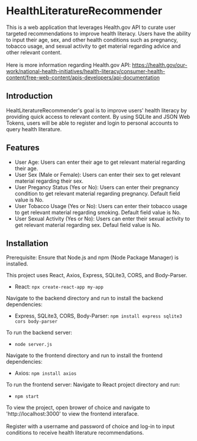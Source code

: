 # HealthLiteratureRecommender

This is a web application that leverages Health.gov API to curate user targeted recommendations to improve health literacy. Users have the ability to input their age, sex, and other health conditions such as pregnancy, tobacco usage, and sexual activity to get material regarding advice and other relevant content. <br> <br> Here is more information regarding Health.gov API: https://health.gov/our-work/national-health-initiatives/health-literacy/consumer-health-content/free-web-content/apis-developers/api-documentation

## Introduction

HealtLiteratureRecommender's goal is to improve users' health literacy by providing quick access to relevant content. By using SQLite and JSON Web Tokens, users will be able to register and login to personal accounts to query health literature.

## Features

* User Age: Users can enter their age to get relevant material regarding their age.
* User Sex (Male or Female): Users can enter their sex to get relevant material regarding their sex.
* User Pregancy Status (Yes or No): Users can enter their pregnancy condition to get relevant material regarding pregnancy. Default field value is No.
* User Tobacco Usage (Yes or No): Users can enter their tobacco usage to get relevant material regarding smoking. Default field value is No.
* User Sexual Activity (Yes or No): Users can enter their sexual activity to get relevant material regarding sex. Defaul field value is No.

## Installation

Prerequisite: Ensure that Node.js and npm (Node Package Manager) is installed.

This project uses React, Axios, Express, SQLite3, CORS, and Body-Parser.

* React: ```npx create-react-app my-app```

Navigate to the backend directory and run to install the backend dependencies:
* Express, SQLite3, CORS, Body-Parser: ```npm install express sqlite3 cors body-parser```

To run the backend server:
* ```node server.js```

Navigate to the frontend directory and run to install the frontend dependencies:
* Axios: ```npm install axios```
  
To run the frontend server:
Navigate to React project directory and run:
* ```npm start```

To view the project, open brower of choice and navigate to 'http://localhost:3000' to view the frontend interaface.
<br> <br> Register with a username and password of choice and log-in to input conditions to receive health literature recommendations.
